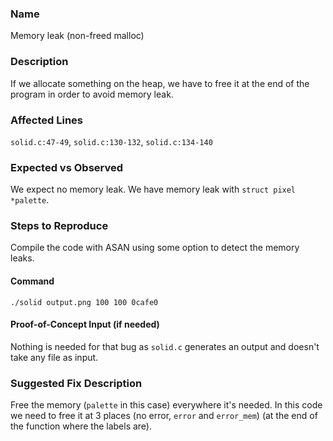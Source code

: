 ### Name
Memory leak (non-freed malloc)

### Description
If we allocate something on the heap, we have to free it at the end of the program in order to avoid memory leak.

### Affected Lines
`solid.c:47-49`, `solid.c:130-132`, `solid.c:134-140`

### Expected vs Observed
We expect no memory leak. We have memory leak with `struct pixel *palette`.

### Steps to Reproduce
Compile the code with ASAN using some option to detect the memory leaks.

#### Command
```
./solid output.png 100 100 0cafe0
```

#### Proof-of-Concept Input (if needed)
Nothing is needed for that bug as `solid.c` generates an output and doesn't take any file as input.

### Suggested Fix Description
Free the memory (`palette` in this case) everywhere it's needed. In this code we need to free it at 3 places (no error, `error` and `error_mem`) (at the end of the function where the labels are).
